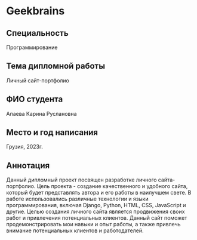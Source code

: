 # Geekbrains

## Специальность

Программирование

## Тема дипломной работы

Личный сайт-портфолио

## ФИО студента

Апаева Карина Руслановна

## Место и год написания

Грузия, 2023г.

## Аннотация

Данный дипломный проект посвящен разработке личного сайта-портфолио. Цель проекта - создание качественного и удобного сайта, который будет представлять автора и его работы в наилучшем свете. В работе использовались различные технологии и языки программирования, включая Django, Python, HTML, CSS, JavaScript и другие. 
Целью создания личного сайта является продвижения своих работ и привлечения потенциальных клиентов. Данный сайт поможет продемонстрировать мои навыки и опыт работы, а также привлечь внимание потенциальных клиентов и работодателей.